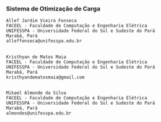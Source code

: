 ### Sistema de Otimização de Carga

    Allef Jardim Vieira Fonseca
    FACEEL - Faculdade de Computação e Engenharia Elétrica
    UNIFESSPA - Universidade Federal do Sul e Sudeste do Pará
    Marabá, Pará
    alleffonseca@unifesspa.edu.br

##

    Kristhyan de Matos Maia
    FACEEL - Faculdade de Computação e Engenharia Elétrica
    UNIFESSPA - Universidade Federal do Sul e Sudeste do Pará
    Marabá, Pará
    kristhyandematosmaia@gmail.com

##

    Mikael Almonde da Silva
    FACEEL - Faculdade de Computação e Engenharia Elétrica
    UNIFESSPA - Universidade Federal do Sul e Sudeste do Pará
    Marabá, Pará
    almondes@unifesspa.edu.br
